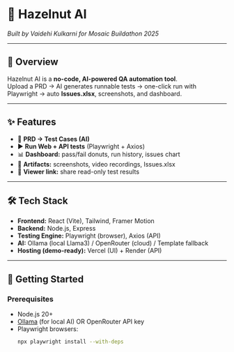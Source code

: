 # 🌰 Hazelnut AI  
*Built by Vaidehi Kulkarni for Mosaic Buildathon 2025*  

---

## 📌 Overview  
Hazelnut AI is a **no-code, AI-powered QA automation tool**.  
Upload a PRD → AI generates runnable tests → one-click run with Playwright → auto **Issues.xlsx**, screenshots, and dashboard.  

---

## ✨ Features  
- 📝 **PRD → Test Cases (AI)**  
- ▶️ **Run Web + API tests** (Playwright + Axios)  
- 📊 **Dashboard:** pass/fail donuts, run history, issues chart  
- 📂 **Artifacts:** screenshots, video recordings, Issues.xlsx  
- 🔗 **Viewer link:** share read-only test results  

---

## 🛠️ Tech Stack  
- **Frontend:** React (Vite), Tailwind, Framer Motion  
- **Backend:** Node.js, Express  
- **Testing Engine:** Playwright (browser), Axios (API)  
- **AI:** Ollama (local Llama3) / OpenRouter (cloud) / Template fallback  
- **Hosting (demo-ready):** Vercel (UI) + Render (API)  

---

## 🚀 Getting Started  

### Prerequisites  
- Node.js 20+  
- [Ollama](https://ollama.com) (for local AI) OR OpenRouter API key  
- Playwright browsers:  
  ```bash
  npx playwright install --with-deps
